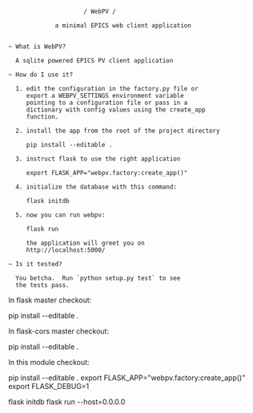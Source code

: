                          / WebPV /

                 a minimal EPICS web client application


    ~ What is WebPV?

      A sqlite powered EPICS PV client application

    ~ How do I use it?

      1. edit the configuration in the factory.py file or
         export a WEBPV_SETTINGS environment variable
         pointing to a configuration file or pass in a
         dictionary with config values using the create_app
         function.

      2. install the app from the root of the project directory

         pip install --editable .

      3. instruct flask to use the right application

         export FLASK_APP="webpv.factory:create_app()"

      4. initialize the database with this command:

         flask initdb

      5. now you can run webpv:

         flask run

         the application will greet you on
         http://localhost:5000/

    ~ Is it tested?

      You betcha.  Run `python setup.py test` to see
      the tests pass.

In flask master checkout:

pip install --editable .

In flask-cors master checkout:

pip install --editable .

In this module checkout:

pip install --editable .
export FLASK_APP="webpv.factory:create_app()"
export FLASK_DEBUG=1

flask initdb
flask run --host=0.0.0.0

